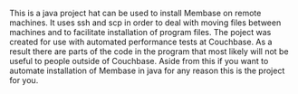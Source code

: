 This is a java project hat can be used to install Membase on remote
machines. It uses ssh and scp in order to deal with moving files
between machines and to facilitate installation of program files.
The poject was created for use with automated performance tests at
Couchbase. As a result there are parts of the code in the program that
most likely will not be useful to people outside of Couchbase. Aside
from this if you want to automate installation of Membase in java for
any reason this is the project for you. 